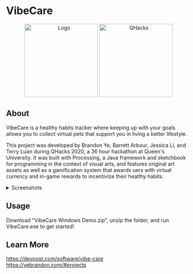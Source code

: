 # VibeCare

<p align="center">
  <img src="https://challengepost-s3-challengepost.netdna-ssl.com/photos/production/software_photos/000/927/447/datas/original.png" alt="Logo" width="200">
  <img src = "https://challengepost-s3-challengepost.netdna-ssl.com/photos/production/challenge_photos/000/919/196/datas/original.png" alt="QHacks" width="200">
</p>

## About

VibeCare is a healthy habits tracker where keeping up with your goals allows you to collect virtual pets that support you in living a better lifestyle.

This project was developed by Brandon Ye, Barrett Arbour, Jessica Li, and Terry Luan during QHacks 2020, a 36 hour hackathon at Queen's University. It was built with Processing, a Java framework and sketchbook for programming in the context of visual arts, and features original art assets as well as a gamification system that awards uers with virtual currency and in-game rewards to incentivize their healthy habits.

<details>
  <summary>Screenshots</summary>
  <img src="https://challengepost-s3-challengepost.netdna-ssl.com/photos/production/software_photos/000/926/801/datas/gallery.jpg" alt ="habits">
  <img src="https://challengepost-s3-challengepost.netdna-ssl.com/photos/production/software_photos/000/926/804/datas/gallery.jpg" name="vibes">
  <img src="https://challengepost-s3-challengepost.netdna-ssl.com/photos/production/software_photos/000/926/805/datas/gallery.jpg" name="packs">
</details>

## Usage

Download "VibeCare Windows Demo.zip", unzip the folder, and run VibeCare.exe to get started!

## Learn More

https://devpost.com/software/vibe-care
</br>
https://yebrandon.com/#projects
